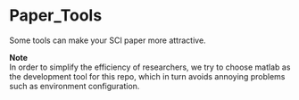 # Paper_Tools
Some tools can make your SCI paper more attractive.

**Note**  
In order to simplify the efficiency of researchers, we try to choose matlab as the development tool for this repo, which in turn avoids annoying problems such as environment configuration.     




